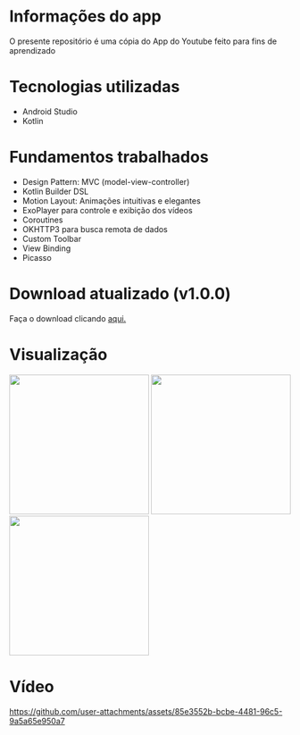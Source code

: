 # Informações do app 

O presente repositório é uma cópia do App do Youtube feito para fins de aprendizado

# Tecnologias utilizadas
- Android Studio
- Kotlin

# Fundamentos trabalhados
- Design Pattern: MVC (model-view-controller)
- Kotlin Builder DSL
- Motion Layout: Animações intuitivas e elegantes
- ExoPlayer para controle e exibição dos vídeos
- Coroutines
- OKHTTP3 para busca remota de dados
- Custom Toolbar
- View Binding
- Picasso

# Download atualizado (v1.0.0)
Faça o download clicando [aqui.](https://github.com/HugoJordan7/youtube/raw/main/Youtube.apk)

# Visualização

<img src="https://github.com/user-attachments/assets/d647fbb4-6f64-462c-87b7-6cd0f890801f" width="250" alt=""> 
<img src="https://github.com/user-attachments/assets/2186b673-f121-4131-82fb-c8a2e0ae796a" width="250" alt="">
<img src="https://github.com/user-attachments/assets/0156ad0e-580c-461e-8b60-7a9884c19068" width="250" alt=""> 

# Vídeo

https://github.com/user-attachments/assets/85e3552b-bcbe-4481-96c5-9a5a65e950a7
